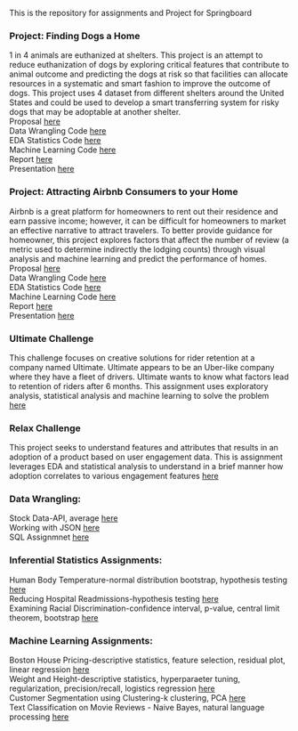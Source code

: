 This is the repository for assignments and Project for Springboard

### Project: Finding Dogs a Home <br>
1 in 4 animals are euthanized at shelters. This project is an attempt to reduce euthanization of dogs by exploring critical features that contribute to animal outcome and predicting the dogs at risk so that facilities can allocate resources in a systematic and smart fashion to improve the outcome of dogs. This project uses 4 dataset from different shelters around the United States and could be used to develop a smart transferring system for risky dogs that may be adoptable at another shelter. <br>
Proposal [here](https://github.com/activerabbit/Springboard/blob/master/Project/Reports/Capstone%20Project%20Proposal%201%20Finding%20Pet%20a%20Home.docx)<br>
Data Wrangling Code [here](https://github.com/activerabbit/Springboard/blob/master/Project/Notebooks/Data%20Wrangling.ipynb)<br>
EDA Statistics Code [here](https://github.com/activerabbit/Springboard/blob/master/Project/Notebooks/EDA%20Statistical%20Analysis.ipynb)<br>
Machine Learning Code [here](https://github.com/activerabbit/Springboard/blob/master/Project/Notebooks/Machine%20Learning.ipynb)<br>
Report [here](https://github.com/activerabbit/Springboard/blob/master/Project/Reports/Report.docx)<br>
Presentation [here](https://github.com/activerabbit/Springboard/blob/master/Project/Reports/Presentation.pptx)<br>

### Project: Attracting Airbnb Consumers to your Home <br>
Airbnb is a great platform for homeowners to rent out their residence and earn passive income; however, it can be difficult for homeowners to market an effective narrative to attract travelers. To better provide guidance for homeowner, this project explores factors that affect the number of review (a metric used to determine indirectly the lodging counts) through visual analysis and machine learning and predict the performance of homes.<br>
Proposal [here](https://github.com/activerabbit/Springboard/blob/master/Project%202/Notebooks/Proposal%20for%20Airbnb%20Project.docx)<br>
Data Wrangling Code [here](https://github.com/activerabbit/Springboard/blob/master/Project%202/Notebooks/Data%20Wrangling.ipynb)<br>
EDA Statistics Code [here](https://github.com/activerabbit/Springboard/blob/master/Project%202/Notebooks/EDA%20Statistics.ipynb)<br>
Machine Learning Code [here](https://github.com/activerabbit/Springboard/blob/master/Project%202/Notebooks/Machine%20Learning.ipynb)<br>
Report [here](https://github.com/activerabbit/Springboard/blob/master/Project%202/Reports/Milestone%20Report%202.docx)<br>
Presentation [here](https://github.com/activerabbit/Springboard/blob/master/Project%202/Reports/Forcasting%20the%20Number%20of%20Reviews%20for%20Airbnb%20Host.pptx)


### Ultimate Challenge
This challenge focuses on creative solutions for rider retention at a company named Ultimate. Ultimate appears to be an Uber-like company where they have a fleet of drivers. Ultimate wants to know what factors lead to retention of riders after 6 months. This assignment uses exploratory analysis, statistical analysis and machine learning to solve the problem<br>
[here](https://github.com/activerabbit/Springboard/blob/master/Assignment/ultimate_challenge/Ultimate%20Challenge.ipynb)


### Relax Challenge
This project seeks to understand features and attributes that results in an adoption of a product based on user engagement data. This is assignment leverages EDA and statistical analysis to understand in a brief manner how adoption correlates to various engagement features
[here](https://github.com/activerabbit/Springboard/blob/master/Assignment/relax_challenge/Relax.ipynb)



### Data Wrangling:
Stock Data-API, average [here](https://github.com/activerabbit/Springboard/blob/master/Assignment/API/api_data_wrangling_mini_project.ipynb)<br>
Working with JSON [here](https://github.com/activerabbit/Springboard/blob/master/Assignment/data_wrangling_json/sliderule_dsi_json_exercise.ipynb)<br>
SQL Assignmnet [here](https://github.com/activerabbit/Springboard/blob/master/Assignment/1520094343_sql_project.sql)<br>

### Inferential Statistics Assignments:
Human Body Temperature-normal distribution bootstrap, hypothesis testing [here](https://github.com/activerabbit/Springboard/blob/master/Assignment/EDA_human_temperature/sliderule_dsi_inferential_statistics_exercise_1.ipynb)<br>
Reducing Hospital Readmissions-hypothesis testing [here](https://github.com/activerabbit/Springboard/blob/master/Assignment/hospital_readmit/sliderule_dsi_inferential_statistics_exercise_3.ipynb)<br>
Examining Racial Discrimination-confidence interval, p-value, central limit theorem, bootstrap [here](https://github.com/activerabbit/Springboard/blob/master/Assignment/EDA_racial_discrimination/sliderule_dsi_inferential_statistics_exercise_2.ipynb)


### Machine Learning Assignments:
Boston House Pricing-descriptive statistics, feature selection, residual plot, linear regression [here](https://github.com/activerabbit/Springboard/blob/master/Assignment/linear_regression/Mini_Project_Linear_Regression.ipynb)<br>
Weight and Height-descriptive statistics, hyperparaeter tuning, regularization, precision/recall, logistics regression [here](https://github.com/activerabbit/Springboard/blob/master/Assignment/logistic_regression/Mini_Project_Logistic_Regression.ipynb)<br>
Customer Segmentation using Clustering-k clustering, PCA [here](https://github.com/activerabbit/Springboard/blob/master/Assignment/clustering/Mini_Project_Clustering.ipynb)<br>
Text Classification on Movie Reviews - Naive Bayes, natural language processing [here](https://github.com/activerabbit/Springboard/blob/master/Assignment/naive_bayes/Mini_Project_Naive_Bayes.ipynb)
